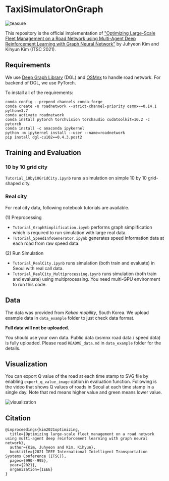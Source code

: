 # TaxiSimulatorOnGraph
![teasure](assets/seoul.png)

This repository is the official implementation of ["Optimizing Large-Scale Fleet Management on a Road
Network using Multi-Agent Deep Reinforcement Learning with Graph Neural Network"](https://arxiv.org/abs/2011.06175) by Juhyeon Kim and Kihyun Kim (ITSC 2021).

## Requirements

We use [Deep Graph Library](https://github.com/dmlc/dgl) (DGL)
and [OSMnx](https://github.com/gboeing/osmnx) to handle road network.
For backend of DGL, we use PyTorch.

To install all of the requirements:

```setup
conda config --prepend channels conda-forge
conda create -n roadnetwork --strict-channel-priority osmnx==0.14.1 python=3.7
conda activate roadnetwork
conda install pytorch torchvision torchaudio cudatoolkit=10.2 -c pytorch
conda install -c anaconda ipykernel
python -m ipykernel install --user --name=roadnetwork
pip install dgl-cu102==0.4.3.post2
```

## Training and Evaluation
### 10 by 10 grid city
`Tutorial_10by10GridCity.ipynb` runs a simulation on simple 10 by 10 grid-shaped city.

### Real city
For real city data, following notebook tutorials are available.

(1) Preprocessing
- `Tutorial_GraphSimplification.ipynb` performs graph simplification which is required to run simulation 
with large real data.
- `Tutorial_SpeedInfoGenerator.ipynb` generates speed information data at each road from raw speed data.

(2) Run Simulation
- `Tutorial_RealCity.ipynb` runs simulation (both train and evaluate) in Seoul with real call data.
- `Tutorial_RealCity_Multiprocessing.ipynb` runs simulation (both train and evaluate) using multiprocessing.
You need multi-GPU environment to run this code.

## Data
The data was provided from *Kakao mobility*, South Korea.
We upload example data in `data_example` folder to just check data format.

**Full data will not be uploaded.**

You should use your own data.
Public data (osmnx road data / speed data) is fully uploaded.
Please read `README_data.md` in `data_example` folder for the details.

## Visualization

You can export Q value of the road at each time stamp to SVG file by enabling `export_q_value_image` option in evaluation function.
Following is the video that shows Q values of roads in Seoul at each time stamp in a single day.
Note that red means higher value and green means lower value.

![visualization](assets/teasure.gif)

## Citation
```
@inproceedings{kim2021optimizing,
  title={Optimizing large-scale fleet management on a road network using multi-agent deep reinforcement learning with graph neural network},
  author={Kim, Juhyeon and Kim, Kihyun},
  booktitle={2021 IEEE International Intelligent Transportation Systems Conference (ITSC)},
  pages={990--995},
  year={2021},
  organization={IEEE}
}
```